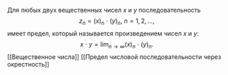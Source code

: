 Для любых двух вещественных чисел $x$ и $y$ последовательность $$
z_{n} = (x)_{n} \ \cdot \ (y)_{n}, \ n = 1,2,\dots,
$$имеет предел, который называется произведением чисел $x$ и $y$: 
$$
x \ \cdot \ y = \lim_{ n \to \infty } (x)_{n} \ \cdot \ (y)_{n}.
$$
[[Вещественное числа]]
[[Предел числовой последовательности через окрестность]]
